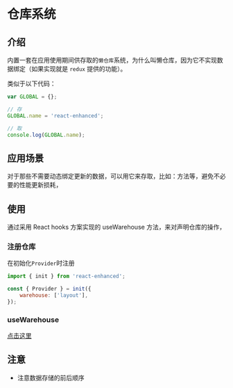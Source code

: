 # 仓库系统

## 介绍

内置一套在应用使用期间供存取的`懒仓库`系统，为什么叫懒仓库，因为它不实现数据绑定（如果实现就是 `redux` 提供的功能）。

类似于以下代码：

```js
var GLOBAL = {};

// 存
GLOBAL.name = 'react-enhanced';

// 取
console.log(GLOBAL.name);
```

## 应用场景

对于那些不需要动态绑定更新的数据，可以用它来存取，比如：方法等，避免不必要的性能更新损耗，

## 使用

通过采用 React hooks 方案实现的 useWarehouse 方法，来对声明仓库的操作，

### 注册仓库

在初始化`Provider`时注册

```js
import { init } from 'react-enhanced';

const { Provider } = init({
    warehouse: ['layout'],
});
```

### useWarehouse

[点击这里](/deep/hook?id=usewarehouse)

## 注意

-   注意数据存储的前后顺序
